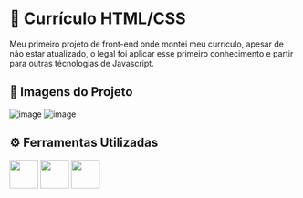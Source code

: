 # 📄 Currículo HTML/CSS
Meu primeiro projeto de front-end onde montei meu currículo, apesar de não estar atualizado,
o legal foi aplicar esse primeiro conhecimento e partir para outras técnologias de Javascript.

## 📼 Imagens do Projeto

  ![image](https://github.com/viladavi6/curriculo-css-html-/assets/158050165/8f4c9d26-5b68-4e7b-a577-cb9b958511e2)
  ![image](https://github.com/viladavi6/curriculo-css-html-/assets/158050165/1d618d1a-af4c-4af7-8a4a-1a80ccec35df)

## ⚙ Ferramentas Utilizadas
       
<div>
  <img width="50px" lang="50px" src="https://cdn.jsdelivr.net/gh/devicons/devicon@latest/icons/css3/css3-original-wordmark.svg" />
  <img width="50px" lang="50px" src="https://cdn.jsdelivr.net/gh/devicons/devicon@latest/icons/vscode/vscode-original-wordmark.svg" />
  <img width="50px" lang="50px" src="https://cdn.jsdelivr.net/gh/devicons/devicon@latest/icons/html5/html5-original-wordmark.svg" />   
</div>
